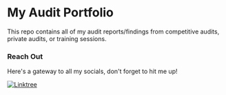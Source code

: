 # My Audit Portfolio

This repo contains all of my audit reports/findings from competitive audits, private audits, or training sessions.

### Reach Out

Here's a gateway to all my socials, don't forget to hit me up!

[![Linktree](https://img.shields.io/badge/linktree-1de9b6?style=for-the-badge&logo=linktree&logoColor=white)](https://linktr.ee/mgnfy.view)
